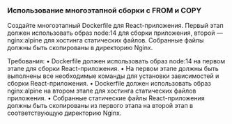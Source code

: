
### Использование многоэтапной сборки с FROM и COPY 

Создайте многоэтапный Dockerfile для React-приложения. Первый этап должен использовать образ node:14 для сборки приложения, второй — nginx:alpine для хостинга статических файлов. Собранные файлы должны быть скопированы в директорию Nginx.

Требования:
•	Dockerfile должен использовать образ node:14 на первом этапе для сборки React-приложения.
•	На первом этапе должны быть выполнены все необходимые команды для установки зависимостей и сборки React-приложения.
•	Dockerfile должен использовать образ nginx:alpine на втором этапе для хостинга статических файлов приложения.
•	Собранные статические файлы React-приложения должны быть скопированы из первого этапа на второй этап в соответствующую директорию Nginx.